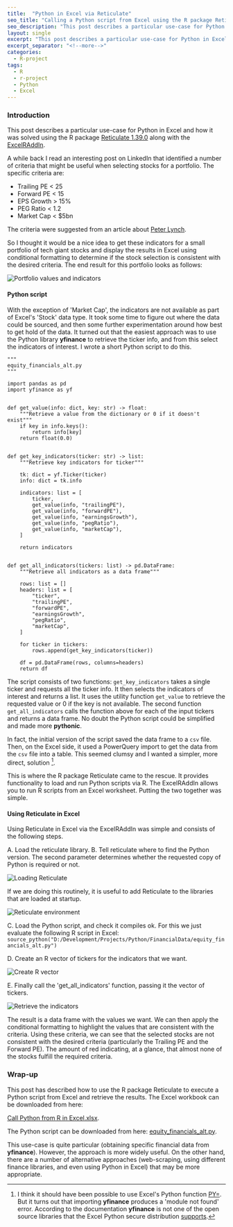 ```yaml
---
title:  "Python in Excel via Reticulate"
seo_title: "Calling a Python script from Excel using the R package Reticulate"
seo_description: "This post describes a particular use-case for Python in Excel and how it was solved using the R package Reticulate (version 1.39.0). "
layout: single
excerpt: "This post describes a particular use-case for Python in Excel and how it was solved using the R package [Reticulate 1.39.0](https://cran.r-project.org/web/packages/reticulate/index.html) along with the [ExcelRAddIn](https://github.com/Adam-Gladstone/Office365AddIns).A while back I read an interesting post on LinkedIn that identified a number of criteria that might be useful when selecting stocks for a portfolio.. "
excerpt_separator: "<!--more-->"
categories: 
  - R-project 
tags:
  - R 
  - r-project 
  - Python 
  - Excel 
---
```


### Introduction
This post describes a particular use-case for Python in Excel and how it was solved using the R package [Reticulate 1.39.0](https://cran.r-project.org/web/packages/reticulate/index.html) along with the [ExcelRAddIn](https://github.com/Adam-Gladstone/Office365AddIns).

A while back I read an interesting post on LinkedIn that identified a number of criteria that might be useful when selecting stocks for a portfolio. The specific criteria are: 
- Trailing PE < 25
- Forward PE < 15
- EPS Growth > 15%
- PEG Ratio < 1.2
- Market Cap < $5bn

The criteria were suggested from an article about [Peter Lynch](https://www.linkedin.com/pulse/title-timeless-wisdom-peter-lynch-invest-what-you-know-pushkar-raj-c5zlc/).

So I thought it would be a nice idea to get these indicators for a small portfolio of tech giant stocks and display the results in Excel using conditional formatting to determine if the stock selection is consistent with the desired criteria. The end result for this portfolio looks as follows: 

![Portfolio values and indicators](https://adam-gladstone.github.io/assets/images/final-result.PNG)

#### Python script
With the exception of 'Market Cap', the indicators are not available as part of Excel's 'Stock' data type. It took some time to figure out where the data could be sourced, and then some further experimentation around how best to get hold of the data. It turned out that the easiest approach was to use the Python library __yfinance__ to retrieve the ticker info, and from this select the indicators of interest. I wrote a short Python script to do this.

```
"""
equity_financials_alt.py
"""

import pandas as pd
import yfinance as yf


def get_value(info: dict, key: str) -> float:
    """Retrieve a value from the dictionary or 0 if it doesn't exist"""
    if key in info.keys():
        return info[key]
    return float(0.0)


def get_key_indicators(ticker: str) -> list:
    """Retrieve key indicators for ticker"""

    tk: dict = yf.Ticker(ticker)
    info: dict = tk.info

    indicators: list = [
        ticker,
        get_value(info, "trailingPE"),
        get_value(info, "forwardPE"),
        get_value(info, "earningsGrowth"),
        get_value(info, "pegRatio"),
        get_value(info, "marketCap"),
    ]

    return indicators


def get_all_indicators(tickers: list) -> pd.DataFrame:
    """Retrieve all indicators as a data frame"""

    rows: list = []
    headers: list = [
        "ticker",
        "trailingPE",
        "forwardPE",
        "earningsGrowth",
        "pegRatio",
        "marketCap",
    ]

    for ticker in tickers:
        rows.append(get_key_indicators(ticker))

    df = pd.DataFrame(rows, columns=headers)
    return df

```

The script consists of two functions: ```get_key_indicators``` takes a single ticker and requests all the ticker info. It then selects the indicators of interest and returns a list. It uses the utility function ```get_value``` to retrieve the requested value or 0 if the key is not available. The second function ```get_all_indicators``` calls the function above for each of the input tickers and returns a data frame. No doubt the Python script could be simplified and made more __pythonic__.

In fact, the initial version of the script saved the data frame to a `csv` file. Then, on the Excel side, it used a PowerQuery import to get the data from the `csv` file into a table. This seemed clumsy and I wanted a simpler, more direct, solution [^1]. 

This is where the R package Reticulate came to the rescue. It provides functionality to load and run Python scripts via R. The ExcelRAddIn allows you to run R scripts from an Excel worksheet. Putting the two together was simple.

#### Using Reticulate in Excel
Using Reticulate in Excel via the ExcelRAddIn was simple and consists of the following steps.

A. Load the reticulate library.
B. Tell reticulate where to find the Python version. The second parameter determines whether the requested copy of Python is required or not. 

![Loading Reticulate](https://adam-gladstone.github.io/assets/images/startup-reticulate.PNG)

If we are doing this routinely, it is useful to add Reticulate to the libraries that are loaded at startup.

![Reticulate environment](https://adam-gladstone.github.io/assets/images/env-reticulate.PNG)

C. Load the Python script, and check it compiles ok. For this we just evaluate the following R script in Excel: `source_python("D:/Development/Projects/Python/FinancialData/equity_financials_alt.py")`

D. Create an R vector of tickers for the indicators that we want.

![Create R vector](https://adam-gladstone.github.io/assets/images/tickers-vector.PNG)

E. Finally call the 'get_all_indicators' function, passing it the vector of tickers. 

![Retrieve the indicators](https://adam-gladstone.github.io/assets/images/all-indicators.PNG)

The result is a data frame with the values we want. We can then apply the conditional formatting to highlight the values that are consistent with the criteria. Using these criteria, we can see that the selected stocks are not consistent with the desired criteria (particularly the Trailing PE and the Forward PE). The amount of red indicating, at a glance, that almost none of the stocks fulfill the required criteria.

### Wrap-up
This post has described how to use the R package Reticulate to execute a Python script from Excel and retrieve the results. The Excel workbook can be downloaded from here:

[Call Python from R in Excel.xlsx](https://adam-gladstone.github.io/assets/images/Call-Python-from-R-in-Excel.xlsx).

The Python script can be downloaded from here: 
[equity_financials_alt.py](https://adam-gladstone.github.io/assets/images/equity_financials_alt.py). 

This use-case is quite particular (obtaining specific financial data from __yfinance__). However, the approach is more widely useful. On the other hand, there are a number of alternative approaches (web-scraping, using different finance libraries, and even using Python in Excel) that may be more appropriate. 


[^1]: I think it should have been possible to use Excel's Python function [PY=](https://support.microsoft.com/en-us/office/get-started-with-python-in-excel-a33fbcbe-065b-41d3-82cf-23d05397f53d). But it turns out that importing __yfinance__ produces a 'module not found' error. According to the documentation __yfinance__ is not one of the open source libraries that the Excel Python secure distribution [supports](https://support.microsoft.com/en-us/office/open-source-libraries-and-python-in-excel-c817c897-41db-40a1-b9f3-d5ffe6d1bf3e).

